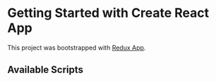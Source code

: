 # Getting Started with Create React App

This project was bootstrapped with [Redux App](https://github.com/facebook/create-react-app).

## Available Scripts
